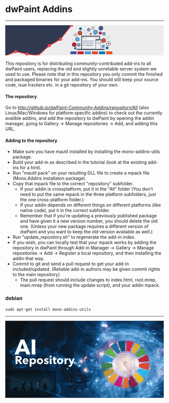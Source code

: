 # dwPaint Addins

---
<img src="./ressources/BannerAddins.jpg" weith=100% lass="transparent">


This repository is for distributing community-contributed add-ins to all dwPaint users, replacing the old and slightly unreliable server system we used to use. Please note that in this repository you only commit the finished and packaged binaries for your add-ins. You should still keep your source code, isue trackers etc. in a git repository of your own.

#### The repository

Go to http://github.io/dwPaint-Community-Addins/repository/All (also Linux/Mac/Windows for platform specific addins) to check out the currently availble addins, and add the repository to dwPaint by opening the addin manager, going to 
Gallery ->
Manage repositories ->
Add, and adding this URL.

#### Adding to the repository

- Make sure you have mautil installed by installing the mono-addins-utils package.
- Build your add-in as described in the tutorial (look at the existing add-ins for a hint).
- Run "mautil pack" on your resulting DLL file to create a mpack file (Mono.Addins installaton package).
- Copy that mpack file to the correct "repository" subfolder.
  - If your addin is crossplatform, put it in the "All" folder (You don't need to put the same mpack in the three platform subfolders, just the one cross-platform folder.)
  - If your addin depends on different things on different platforms (like native code), put it in the correct subfolder.
  - Remember that if you're updating a previously published package and have given it a new version number, you should delete the old one. (Unless your new package requires a different version of dwPaint and you want to keep the old version available as well.)
- Run "update_repository.sh" to regenerate the add-in index.
- If you wish, you can locally test that your mpack works by adding the repository in dwPaint through Add-in Manager -> Gallery -> Manage repositories -> Add -> Register a local repository, and then installing the addin that way.
- Commit to git and send a pull request to get your add-in included/updated. (Reliable add-in authors may be given commit rights to the main repository)
  - The pull request should include changes to index.html, root.mrep, main.mrep (from running the update script), and your addin mpack.

### debian

```shell
sudo apt-get install mono-addins-utils
```
---
<img src="./ressources/bottomBanner.jpg" weith=250% lass="transparent">